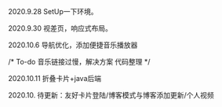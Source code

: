 2020.9.28
  SetUp一下环境。
  
  
2020.9.30
  视差页，响应式布局。
  
2020.10.6
  导航优化，添加便捷音乐播放器

/*
  To-do
  音乐链接过慢，解决方案
  代码整理
*/

2020.10.11
  折叠卡片+java后端

2020.10. 待更新：友好卡片登陆/博客模式与博客添加更新/个人视频
